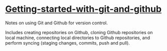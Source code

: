 ﻿# [Getting-started-with-git-and-github](https://github.com/jarencecasisirano/Getting-started-with-git-and-github)

Notes on using Git and Github for version control.

Includes creating repositories on Github, cloning Github repositories on local machine, connecting local directories to Github repositories, and perform syncing (staging changes, commits, push and pull).
